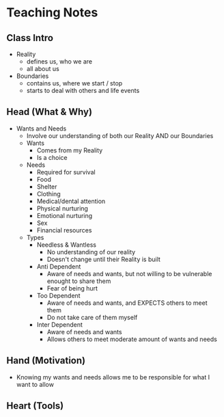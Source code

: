# Teaching Notes

## Class Intro  

* Reality
  * defines us, who we are
  * all about us
* Boundaries
  * contains us, where we start / stop
  * starts to deal with others and life events

## Head (What & Why)  

* Wants and Needs
  * Involve our understanding of both our Reality AND our Boundaries
  * Wants
    * Comes from my Reality
    * Is a choice
  * Needs
    * Required for survival
    * Food
    * Shelter
    * Clothing
    * Medical/dental attention
    * Physical nurturing
    * Emotional nurturing
    * Sex
    * Financial resources
  * Types
    * Needless & Wantless
      * No understanding of our reality
      * Doesn't change until their Reality is built
    * Anti Dependent
      * Aware of needs and wants, but not willing to be vulnerable enought to share them
      * Fear of being hurt
    * Too Dependent
      * Aware of needs and wants, and EXPECTS others to meet them
      * Do not take care of them myself
    * Inter Dependent
      * Aware of needs and wants
      * Allows others to meet moderate amount of wants and needs

## Hand (Motivation)  

* Knowing my wants and needs allows me to be responsible for what I want to allow 

## Heart (Tools)  

$~$

$~$

$~$